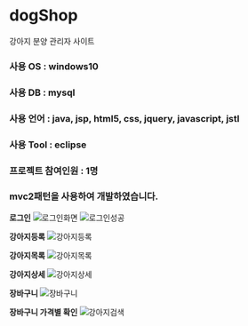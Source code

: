 # dogShop
강아지 분양 관리자 사이트

### 사용 OS : windows10
### 사용 DB : mysql 
### 사용 언어 : java, jsp, html5, css, jquery, javascript, jstl
### 사용 Tool : eclipse
### 프로젝트 참여인원 : 1명 
### mvc2패턴을 사용하여 개발하였습니다.

**로그인**
![로그인화면](https://user-images.githubusercontent.com/57119199/70960118-78760980-20c1-11ea-835e-11eca7b16800.JPG)
![로그인성공](https://user-images.githubusercontent.com/57119199/70960131-888de900-20c1-11ea-92f3-1aae7325f505.JPG)

**강아지등록**
![강아지등록](https://user-images.githubusercontent.com/57119199/70960147-93e11480-20c1-11ea-9fa6-cf48c701f59e.JPG)

**강아지목록** 
![강아지목록](https://user-images.githubusercontent.com/57119199/70960166-9e9ba980-20c1-11ea-87c9-9584ebf0b569.JPG)

**강아지상세** 
![강아지상세](https://user-images.githubusercontent.com/57119199/70960186-b5420080-20c1-11ea-80f3-8630d72f7d6f.JPG)

**장바구니**
![장바구니](https://user-images.githubusercontent.com/57119199/70960246-da367380-20c1-11ea-8555-b3701b2af9f8.JPG)

**장바구니 가격별 확인**
![강아지검색](https://user-images.githubusercontent.com/57119199/70960283-f33f2480-20c1-11ea-8144-b56b413e32b8.JPG)
